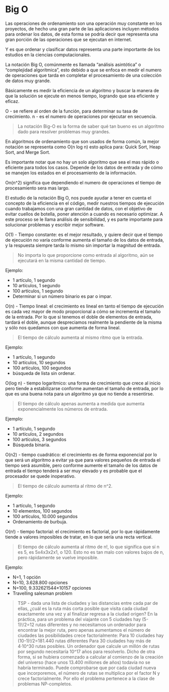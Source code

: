 # Big O

Las operaciones de ordenamiento son una operación muy constante en los proyectos, de hecho una gran parte de las aplicaciones incluyen métodos para ordenar los datos, de esta forma se podría decir que representa una gran porción de las operaciones que se ejecutan en internet.

Y es que ordenar y clasificar datos representa una parte importante de los estudios en la ciencias computacionales. 

La notación Big O, comúnmente es llamada “análisis asintótica” o “complejidad algorítmica”, esto debido a que se enfoca en medir el numero de operaciones que tarda en completar el procesamiento de una colección de datos muy grande.

Básicamente es medir la eficiencia de un algoritmo y buscar la manera de que la solución se ejecute en menos tiempo, logrando que sea eficiente y eficaz.

O - se refiere al orden de la función, para determinar su tasa de crecimiento.
n - es el numero de operaciones por ejecutar en secuencia.

> La notación Big-O es la forma de saber qué tan bueno es un algoritmo dado para resolver problemas muy grandes.

En algoritmos de ordenamiento que son usados de forma común, la mejor notación se representa como O(n log n) esto aplica para: Quick Sort, Heap Sort, and Merge Sort.

Es importante notar que no hay un solo algoritmo que sea el mas rápido o eficiente para todos los casos. Depende de los datos de entrada y de cómo se manejen los estados en el procesamiento de la información. 

On(n^2) significa que dependiendo el numero de operaciones el tiempo de procesamiento sera mas largo.

El estudio de la notación Big O, nos puede ayudar a tener en cuenta el concepto de la eficiencia en el código, medir nuestros tiempos de ejecución cuando trabajamos con una gran cantidad de datos, con el objetivo de evitar cuellos de botella, poner atención a cuando es necesario optimizar. A este proceso se le llama análisis de sensibilidad, y es parte importante para solucionar problemas y escribir mejor software.

O(1) - Tiempo constante: es el mejor resultado, y quiere decir que el tiempo de ejecución no varía conforme aumenta el tamaño de los datos de entrada, y la respuesta siempre tarda lo mismo sin importar la magnitud de entrada.

> No importa lo que proporcione como entrada al algoritmo, aún se ejecutará en la misma cantidad de tiempo.

Ejemplo:
- 1 artículo, 1 segundo
- 10 artículos, 1 segundo
- 100 artículos, 1 segundo
- Determinar si un número binario es par o impar.

O(n) - Tiempo lineal: el crecimiento es lineal en tanto el tiempo de ejecución es cada vez mayor de modo proporcional a cómo se incrementa el tamaño de la entrada. Por lo que si tenemos el doble de elementos de entrada, tardará el doble, aunque despreciamos realmente la pendiente de la misma y sólo nos quedamos con que aumenta de forma lineal.

> El tiempo de cálculo aumenta al mismo ritmo que la entrada.

Ejemplo:
- 1 artículo, 1 segundo
- 10 artículos, 10 segundos
- 100 artículos, 100 segundos
- búsqueda de lista sin ordenar.

O(log n) - tiempo logarítmico: una forma de crecimiento que crece al inicio pero tiende a estabilizarse conforme aumentan el tamaño de entrada, por lo que es una buena nota para un algoritmo ya que no tiende a resentirse.

> El tiempo de cálculo apenas aumenta a medida que aumenta exponencialmente los números de entrada.

Ejemplo: 
- 1 artículo, 1 segundo
- 10 artículos, 2 segundos
- 100 artículos, 3 segundos
- Búsqueda binaria.

O(n2) - tiempo cuadrático: el crecimiento es de forma exponencial por lo que será un algoritmo a evitar ya que para valores pequeños de entrada el tiempo será asumible, pero conforme aumente el tamaño de los datos de entrada el tiempo tenderá a ser muy elevado y es probable que el procesador se quede inoperativo.

> El tiempo de cálculo aumenta al ritmo de n^2.

Ejemplo:
- 1 artículo, 1 segundo
- 10 elementos, 100 segundos
- 100 artículos, 10.000 segundos
- Ordenamiento de burbuja.

O(n!) - tiempo factorial: el crecimiento es factorial, por lo que rápidamente tiende a valores imposibles de tratar, en lo que sería una recta vertical.

> El tiempo de cálculo aumenta al ritmo de n!, lo que significa que sí n es 5, es 5x4x3x2x1, o 120. Esto no es tan malo con valores bajos de n, pero rápidamente se vuelve imposible.

Ejemplo:
- N=1, 1 opción
- N=10, 3.628.800 opciones
- N=100, 9.332621544×10157 opciones
- Travelling salesman problem

> TSP - dada una lista de ciudades y las distancias entre cada par de ellas, ¿cuál es la ruta más corta posible que visita cada ciudad exactamente una vez y al finalizar regresa a la ciudad origen?
> En la práctica, para un problema del viajante con 5 ciudades hay (5-1)!/2=12 rutas diferentes y no necesitamos un ordenador para encontrar la mejor ruta, pero apenas aumentamos el número de ciudades las posibilidades crece factorialmente:
> Para 10 ciudades hay (10-1)!/2=181.440 rutas diferentes
> Para 30 ciudades hay más de 4·10^30 rutas posibles. Un ordenador que calcule un millón de rutas por segundo necesitaría 10^17 años para resolverlo. Dicho de otra forma, si se hubiera comenzado a calcular al comienzo de la creación del universo (hace unos 13.400 millones de años) todavía no se habría terminado.
> Puede comprobarse que por cada ciudad nueva que incorporemos, el número de rutas se multiplica por el factor N y crece factorialmente. Por ello el problema pertenece a la clase de problemas NP-completos.


